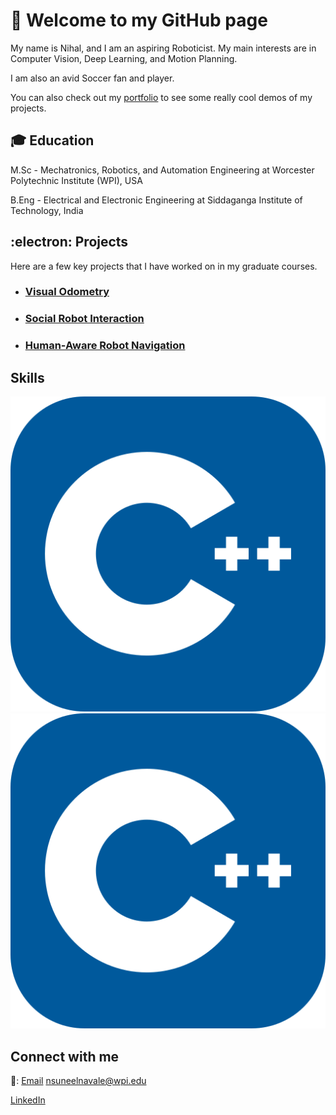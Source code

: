 # 🤖  Welcome to my GitHub page 

My name is Nihal, and I am an aspiring Roboticist. My main interests are in Computer Vision, Deep Learning, and Motion Planning.

I am also an avid Soccer fan and player.

You can also check out my [portfolio](www.nihalnavale.com) to see some really cool demos of my projects.
## 🎓 Education

M.Sc - Mechatronics, Robotics, and Automation Engineering at Worcester Polytechnic Institute (WPI), USA

B.Eng - Electrical and Electronic Engineering at Siddaganga Institute of Technology, India

## :electron: Projects
Here are a few key projects that I have worked on in my graduate courses.

* ### [Visual Odometry](https://github.com/NIHALNAVALE/Visual-Odometry)

* ### [Social Robot Interaction](https://github.com/NIHALNAVALE/social_robot_navigation)

* ### [Human-Aware Robot Navigation](https://github.com/NIHALNAVALE/human_aware_robot_navigation)

## Skills

![Alt text](./CPP.svg)
<img src="./CPP.svg">


## Connect with me

📧: [Email](nsuneelnavale@wpi.edu) nsuneelnavale@wpi.edu

[LinkedIn](https://www.linkedin.com/in/nihal-navale/)
